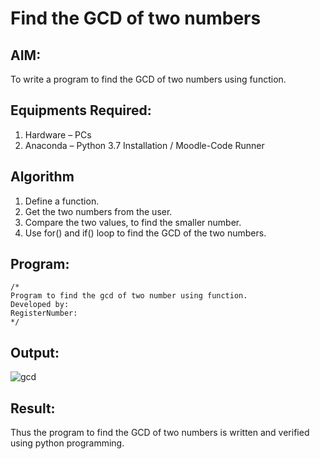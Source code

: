# Find the GCD of two numbers

## AIM:
To write a program to find the GCD of two numbers using function.

## Equipments Required:
1. Hardware – PCs
2. Anaconda – Python 3.7 Installation / Moodle-Code Runner

## Algorithm
1. Define a function.
2. Get the two numbers from the user.
3. Compare the two values, to find the smaller number.
4. Use for() and if() loop to find the GCD of the two numbers.

## Program:
```
/*
Program to find the gcd of two number using function.
Developed by: 
RegisterNumber:  
*/
```

## Output:
![gcd](https://github.com/anu-varshini11/GCD-of-two-numbers/assets/138969827/d21e19ad-8a93-4e35-870e-ec2cf3bbc97c)


## Result:
Thus the program to find the GCD of two numbers is written and verified using python programming.

